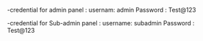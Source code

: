 -credential for admin panel :
usernam: admin
Password : Test@123

-credential for Sub-admin panel :
username: subadmin
Password : Test@123
